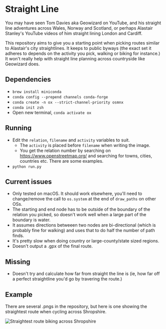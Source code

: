# Straight Line

You may have seen Tom Davies aka Geowizard on YouTube, and his straight line adventures across Wales, Norway and Scotland, or perhaps 
Alastair Stanley's YouTube videos of him straight lining London and Cardiff.

This repository aims to give you a starting point when picking routes similar to Alastair's city straightlines.  It keeps to public
byways (the exact set it adheres to depends on the activity you pick, walking or biking for instance.)  It won't really help with
straight line planning across countryside like Geowizard does.

## Dependencies

- `brew install miniconda`
- `conda config --prepend channels conda-forge`
- `conda create -n ox --strict-channel-priority osmnx`
- `conda init zsh`
- Open new terminal, `conda activate ox`

## Running

- Edit the `relation`, `filename` and `activity` variables to suit.
  - The `activity` is placed before `filename` when writing the image.
  - You get the relation number by searching on https://www.openstreetmap.org/ and searching for towns, cities, countries etc.  There are some examples.
- `python run.py`

## Current issues

- Only tested on macOS.  It should work elsewhere, you'll need to change/remove the call to `os.system` at the end of `draw_paths` on other OSs.
- The starting and end node has to be outside of the boundary of the relation you picked, so doesn't work well when a large part of the 
  boundary is water.
- It assumes directions betweeen two nodes are bi-directional (which is probably fine for walking) and uses that to do half the number of
  path finds.
- It's pretty slow when doing country or large-county/state sized regions.
- Doesn't output a .gpx of the final route.

## Missing

- Doesn't try and calculate how far from straight the line is (ie, how far off a perfect straightline you'd go by travering the route.)

## Example

There are several .pngs in the repository, but here is one showing the straightest route when cycling across Shropshire.

![Straightest route biking across Shropshire](bike-shropshire.png)